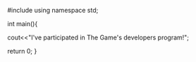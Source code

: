 #include<iostream>
using namespace std;

int main(){

cout<<"I've participated in The Game's developers program!";

return 0;
}
